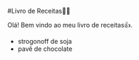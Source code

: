 #Livro de Receitas🧑‍🍳

Olá! Bem vindo ao meu livro de receitas👍.
 - strogonoff de soja
 - pavê de chocolate
